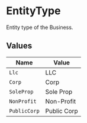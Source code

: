 # EntityType

Entity type of the Business.


## Values

| Name         | Value        |
| ------------ | ------------ |
| `Llc`        | LLC          |
| `Corp`       | Corp         |
| `SoleProp`   | Sole Prop    |
| `NonProfit`  | Non-Profit   |
| `PublicCorp` | Public Corp  |